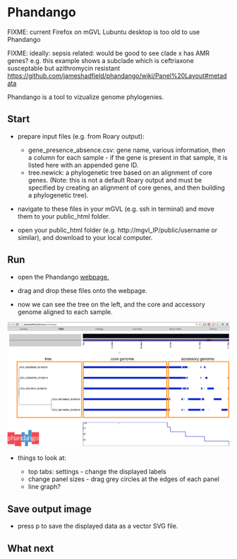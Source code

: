 # Phandango

FIXME: current Firefox on mGVL Lubuntu desktop is too old to use Phandango


FIXME: ideally: sepsis related: would be good to see clade x has AMR genes? e.g. this example shows a subclade which is ceftriaxone susceptable but azithromycin resistant https://github.com/jameshadfield/phandango/wiki/Panel%20Layout#metadata

Phandango is a tool to vizualize genome phylogenies.


## Start

- prepare input files (e.g. from Roary output):
    - <fn>gene_presence_absence.csv</fn>: gene name, various information, then a column for each sample - if the gene is present in that sample, it is listed here with an appended gene ID.
    - <fn>tree.newick</fn>: a phylogenetic tree based on an alignment of core genes. (Note: this is not a default Roary output and must be specified by creating an alignment of core genes, and then building a phylogenetic tree).

- navigate to these files in your mGVL (e.g. ssh in terminal) and move them to your public_html folder.
- open your public_html folder (e.g. http://mgvl_IP/public/username  or similar), and download to your local computer.

## Run

- open the Phandango [webpage.](http://jameshadfield.github.io/phandango/)

- drag and drop these files onto the webpage.

- now we can see the tree on the left, and the core and accessory genome aligned to each sample.

![Phandango screenshot](./images/image00.png)

- things to look at:

    - top tabs: settings - change the displayed labels
    - change panel sizes - drag grey circles at the edges of each panel
    - line graph?


## Save output image

- press p to save the displayed data as a vector SVG file.


## What next
